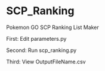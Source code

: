 # SCP_Ranking
Pokemon GO SCP Ranking List Maker

First: Edit parameters.py

Second: Run scp_ranking.py

Third: View OutputFileName.csv
